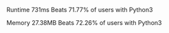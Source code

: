Runtime
731ms
Beats 71.77% of users with Python3

Memory
27.38MB
Beats 72.26% of users with Python3
